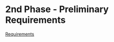 # 2nd Phase - Preliminary Requirements

[Requirements](Requirements%205af4a5e6813a46b482fce7656b138b1d.csv)
